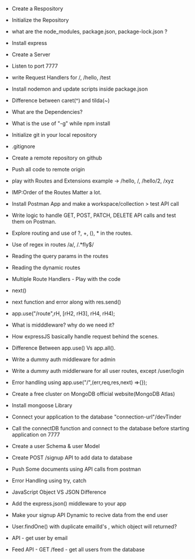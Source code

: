 - Create a Respository
- Initialize the Repository
- what are the node_modules, package.json, package-lock.json ?
- Install express
- Create a Server
- Listen to port 7777
- write Request Handlers for /, /hello, /test
- Install nodemon and update scripts inside package.json
- Difference between caret(^) and tilda(~)
- What are the Dependencies?
- What is the use of "-g" while npm install


- Initialize git in your local repository
- .gitignore
- Create a remote repository on github
- Push all code to remote origin
- play with Routes and Extensions example -> /hello, /, /hello/2, /xyz
- IMP:Order of the Routes Matter a lot.
- Install Postman App and make a workspace/collection > test API call
- Write logic to handle GET, POST, PATCH, DELETE API calls and test them on Postman.
- Explore routing and use of ?, +, (), * in the routes.
- Use of regex in routes  /a/, /.*fly$/
- Reading the query params in the routes
- Reading the dynamic routes


- Multiple Route Handlers - Play with the code
- next()
- next function and error along with res.send()
- app.use("/route",rH, [rH2, rH3], rH4, rH4);
- What is midddleware? why do we need it?
- How expressJS basically handle request behind the scenes.
- Difference Between app.use() Vs app.all().
- Write a dummy auth middleware for admin
- Write a dummy auth middlerware for all user routes, except /user/login
- Error handling using app.use("/",(err,req,res,next) =>{});



- Create a free cluster on MongoDB official website(MongoDB Atlas)
- Install mongoose Library
- Connect your application to the database "connection-url"/devTinder
- Call the connectDB function and connect to the database before starting application on 7777
- Create a user Schema  & user Model
- Create POST /signup API to add data to database
- Push Some documents using API calls from postman
- Error Handling using try, catch



- JavaScript Object VS JSON Difference
- Add the express.json() middleware to your app
- Make your signup API Dynamic to recive data from the end user
- User.findOne() with duplicate emailId's , which object will returned?
- API - get user by email
- Feed API - GET /feed - get all users from the database